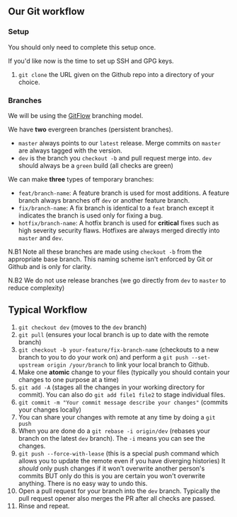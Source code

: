 ## Our Git workflow

### Setup
You should only need to complete this setup once. 

If you'd like now is the time to set up SSH and GPG keys.

1. `git clone` the URL given on the Github repo into a directory of your choice.

### Branches
We will be using the [GitFlow](https://nvie.com/posts/a-successful-git-branching-model/) branching model.

We have **two** evergreen branches (persistent branches). 

- `master` always points to our `latest` release. Merge commits on `master` are always tagged with the version.
- `dev` is the branch you `checkout -b` and pull request merge into. `dev` should always be a `green` build (all checks are green)

We can make **three** types of temporary branches:

- `feat/branch-name`: A feature branch is used for most additions. A feature branch always branches off `dev` or another feature branch.
- `fix/branch-name`: A fix branch is identical to a `feat` branch except it indicates the branch is used only for fixing a bug.
- `hotfix/branch-name`: A hotfix branch is used for **critical** fixes such as high severity security flaws. Hotfixes are always merged directly into `master` and `dev`.

N.B1 Note all these branches are made using `checkout -b` from the appropriate base branch. This naming scheme isn't enforced by Git or Github and is only for clarity.

N.B2 We do not use release branches (we go directly from `dev` to `master` to reduce complexity)

## Typical Workflow
1. `git checkout dev` (moves to the `dev` branch)
2. `git pull` (ensures your local branch is up to date with the remote branch)
3. `git checkout -b your-feature/fix-branch-name` (checkouts to a new branch to you to do your work on) and perform a `git push --set-upstream origin /your/branch` to link your local branch to Github.
4. Make one **atomic** change to your files (typically you should contain your changes to one purpose at a time)
5. `git add -A` (stages all the changes in your working directory for commit). You can also do `git add file1 file2` to stage individual files.
6. `git commit -m "Your commit message describe your changes"` (commits your changes locally)
7. You can share your changes with remote at any time by doing a `git push`
8. When you are done do a `git rebase -i origin/dev` (rebases your branch on the latest `dev` branch). The `-i` means you can see the changes.
9. `git push --force-with-lease` (this is a special push command which allows you to update the remote even if you have diverging histories) It *should* only push changes if it won't overwrite another person's commits BUT only do this is you are certain you won't overwrite anything. There is no easy way to undo this.
10. Open a pull request for your branch into the `dev` branch. Typically the pull request opener also merges the PR after all checks are passed.
11. Rinse and repeat.
